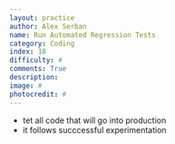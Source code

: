 ```yaml
---
layout: practice
author: Alex Serban
name: Run Automated Regression Tests
category: Coding
index: 18
difficulty: #
comments: True
description:
image: #
photocredit: #
---
```



- tet all code that will go into production
- it follows succcessful experimentation